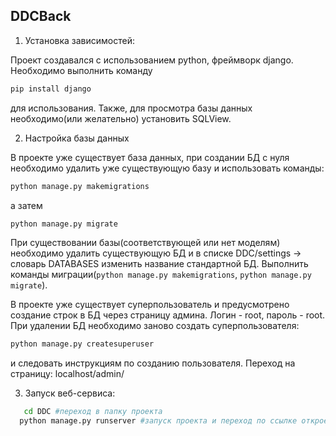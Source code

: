 ## DDCBack

1) Установка зависимостей:
   
  Проект создавался с использованием python, фреймворк django. Необходимо выполнить команду
```bash
pip install django
```
для использования. Также, для просмотра базы данных необходимо(или желательно) установить SQLView.

2) Настройка базы данных
   
  В проекте уже существует база данных, при создании БД с нуля необходимо удалить уже существующую базу и использовать команды:
  
  ```bash
  python manage.py makemigrations
```
а затем
```bash 
python manage.py migrate
```

   При существовании базы(соответствующей или нет моделям) необходимо удалить существующую БД и в списке DDC/settings -> словарь DATABASES изменить название стандартной БД. Выполнить команды миграции(```python manage.py makemigrations```, ```python manage.py migrate```).
   
   В проекте уже существует суперпользователь и предусмотрено создание строк в БД через страницу админа. Логин - root, пароль - root. 
При удалении БД необходимо заново создать суперпользователя: 

```bash
python manage.py createsuperuser
```

и следовать инструкциям по созданию пользователя. Переход на страницу: localhost/admin/

3) Запуск веб-сервиса:
```bash
   cd DDC #переход в папку проекта
  python manage.py runserver #запуск проекта и переход по ссылке откроет веб-сервис в локальном режиме
```
